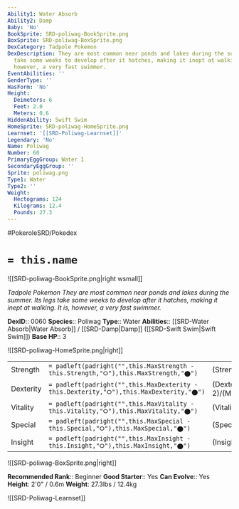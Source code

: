 ```yaml
---
Ability1: Water Absorb
Ability2: Damp
Baby: 'No'
BookSprite: SRD-poliwag-BookSprite.png
BoxSprite: SRD-poliwag-BoxSprite.png
DexCategory: Tadpole Pokemon
DexDescription: They are most common near ponds and lakes during the summer. Its legs
  take some weeks to develop after it hatches, making it inept at walking. It is,
  however, a very fast swimmer.
EventAbilities: ''
GenderType: ''
HasForm: 'No'
Height:
  Deimeters: 6
  Feet: 2.0
  Meters: 0.6
HiddenAbility: Swift Swim
HomeSprite: SRD-poliwag-HomeSprite.png
Learnset: '[[SRD-Poliwag-Learnset]]'
Legendary: 'No'
Name: Poliwag
Number: 60
PrimaryEggGroup: Water 1
SecondaryEggGroup: ''
Sprite: poliwag.png
Type1: Water
Type2: ''
Weight:
  Hectograms: 124
  Kilograms: 12.4
  Pounds: 27.3
---
```


#PokeroleSRD/Pokedex

# `= this.name`

![[SRD-poliwag-BookSprite.png|right wsmall]]

*Tadpole Pokemon*
*They are most common near ponds and lakes during the summer. Its legs take some weeks to develop after it hatches, making it inept at walking. It is, however, a very fast swimmer.*

**DexID**:: 0060
**Species**:: Poliwag
**Type**:: Water
**Abilities**:: [[SRD-Water Absorb|Water Absorb]] / [[SRD-Damp|Damp]] ([[SRD-Swift Swim|Swift Swim]])
**Base HP**:: 3

![[SRD-poliwag-HomeSprite.png|right]]

|           |                                                                                        |                                          |
| --------- | -------------------------------------------------------------------------------------- | ---------------------------------------- |
| Strength  | `= padleft(padright("",this.MaxStrength - this.Strength,"⭘"),this.MaxStrength,"⬤")`    | (Strength::2)/(MaxStrength::4)   |
| Dexterity | `= padleft(padright("",this.MaxDexterity - this.Dexterity,"⭘"),this.MaxDexterity,"⬤")` | (Dexterity:: 2)/(MaxDexterity::5) |
| Vitality  | `= padleft(padright("",this.MaxVitality - this.Vitality,"⭘"),this.MaxVitality,"⬤")`    | (Vitality::1)/(MaxVitality::3)   |
| Special   | `= padleft(padright("",this.MaxSpecial - this.Special,"⭘"),this.MaxSpecial,"⬤")`       | (Special::1)/(MaxSpecial::3)     |
| Insight   | `= padleft(padright("",this.MaxInsight - this.Insight,"⭘"),this.MaxInsight,"⬤")`       | (Insight::1)/(MaxInsight::3)     |

![[SRD-poliwag-BoxSprite.png|right]]

**Recommended Rank**:: Beginner
**Good Starter**:: Yes
**Can Evolve**:: Yes
**Height**: 2'0" / 0.6m
**Weight**: 27.3lbs / 12.4kg

![[SRD-Poliwag-Learnset]]
